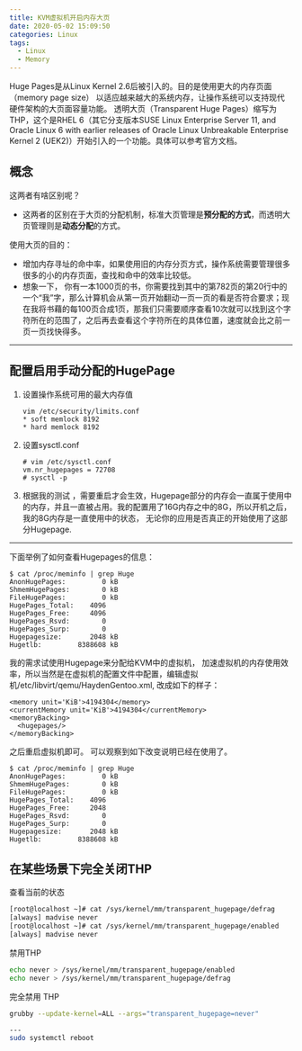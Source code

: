```yaml
---
title: KVM虚拟机开启内存大页
date: 2020-05-02 15:09:50
categories: Linux
tags:
  - Linux
  - Memory
---
```


Huge Pages是从Linux Kernel 2.6后被引入的。目的是使用更大的内存页面（memory page size） 以适应越来越大的系统内存，让操作系统可以支持现代硬件架构的大页面容量功能。
透明大页（Transparent Huge Pages）缩写为THP，这个是RHEL 6（其它分支版本SUSE Linux Enterprise Server 11, and Oracle Linux 6 with earlier releases of Oracle Linux Unbreakable Enterprise Kernel 2 (UEK2)）开始引入的一个功能。具体可以参考官方文档。

## 概念
这两者有啥区别呢？
- 这两者的区别在于大页的分配机制，标准大页管理是**预分配的方式**，而透明大页管理则是**动态分配**的方式。  

使用大页的目的：
- 增加内存寻址的命中率，如果使用旧的内存分页方式，操作系统需要管理很多很多的小的内存页面，查找和命中的效率比较低。
- 想象一下， 你有一本1000页的书，你需要找到其中的第782页的第20行中的一个“我”字，那么计算机会从第一页开始翻动一页一页的看是否符合要求；现在我将书藉的每100页合成1页，那我们只需要顺序查看10次就可以找到这个字符所在的范围了，之后再去查看这个字符所在的具体位置，速度就会比之前一页一页找快得多。

----
## 配置启用手动分配的HugePage
1. 设置操作系统可用的最大内存值

   ```
   vim /etc/security/limits.conf
   * soft memlock 8192
   * hard memlock 8192
   ```

2. 设置sysctl.conf

   ```
   # vim /etc/sysctl.conf
   vm.nr_hugepages = 72708
   # sysctl -p
   ```

3. 根据我的测试 ，需要重启才会生效，Hugepage部分的内存会一直属于使用中的内存，并且一直被占用。我的配置用了16G内存之中的8G，所以开机之后，我的8G内存是一直使用中的状态， 无论你的应用是否真正的开始使用了这部分Hugepage.

------

下面举例了如何查看Hugepages的信息：

```
$ cat /proc/meminfo | grep Huge
AnonHugePages:         0 kB
ShmemHugePages:        0 kB
FileHugePages:         0 kB
HugePages_Total:    4096
HugePages_Free:     4096
HugePages_Rsvd:        0
HugePages_Surp:        0
Hugepagesize:       2048 kB
Hugetlb:         8388608 kB
```

我的需求试使用Hugepage来分配给KVM中的虚拟机， 加速虚拟机的内存使用效率，所以当然是在虚拟机的配置文件中配置，编辑虚拟机/etc/libvirt/qemu/HaydenGentoo.xml, 改成如下的样子：

```
<memory unit='KiB'>4194304</memory>
<currentMemory unit='KiB'>4194304</currentMemory>
<memoryBacking>
  <hugepages/>
</memoryBacking>
```

之后重启虚拟机即可。
可以观察到如下改变说明已经在使用了。

```
$ cat /proc/meminfo | grep Huge    
AnonHugePages:         0 kB
ShmemHugePages:        0 kB
FileHugePages:         0 kB
HugePages_Total:    4096
HugePages_Free:     2048
HugePages_Rsvd:        0
HugePages_Surp:        0
Hugepagesize:       2048 kB
Hugetlb:         8388608 kB
```

## 在某些场景下完全关闭THP

查看当前的状态
```bash
[root@localhost ~]# cat /sys/kernel/mm/transparent_hugepage/defrag
[always] madvise never
[root@localhost ~]# cat /sys/kernel/mm/transparent_hugepage/enabled
[always] madvise never
```

禁用THP
```bash
echo never > /sys/kernel/mm/transparent_hugepage/enabled
echo never > /sys/kernel/mm/transparent_hugepage/defrag
```

完全禁用 THP
```bash
grubby --update-kernel=ALL --args="transparent_hugepage=never"

---
sudo systemctl reboot
```

